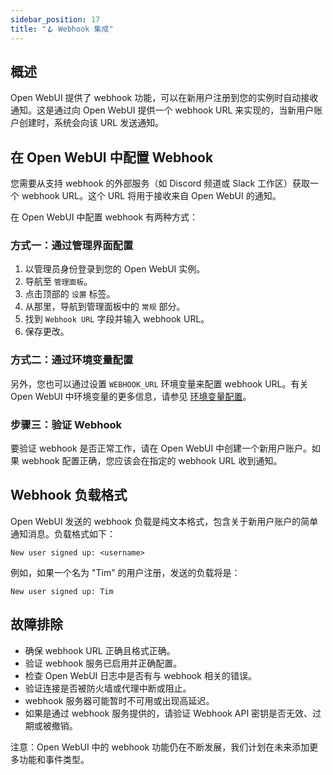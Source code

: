 ```yaml
---
sidebar_position: 17
title: "🪝 Webhook 集成"
---
```


概述
--------

Open WebUI 提供了 webhook 功能，可以在新用户注册到您的实例时自动接收通知。这是通过向 Open WebUI 提供一个 webhook URL 来实现的，当新用户账户创建时，系统会向该 URL 发送通知。

在 Open WebUI 中配置 Webhook
---------------------------------

您需要从支持 webhook 的外部服务（如 Discord 频道或 Slack 工作区）获取一个 webhook URL。这个 URL 将用于接收来自 Open WebUI 的通知。

在 Open WebUI 中配置 webhook 有两种方式：

### 方式一：通过管理界面配置

1. 以管理员身份登录到您的 Open WebUI 实例。
2. 导航至 `管理面板`。
3. 点击顶部的 `设置` 标签。
4. 从那里，导航到管理面板中的 `常规` 部分。
5. 找到 `Webhook URL` 字段并输入 webhook URL。
6. 保存更改。

### 方式二：通过环境变量配置

另外，您也可以通过设置 `WEBHOOK_URL` 环境变量来配置 webhook URL。有关 Open WebUI 中环境变量的更多信息，请参见 [环境变量配置](https://docs.openwebui.com/getting-started/advanced-topics/env-configuration/#webhook_url)。

### 步骤三：验证 Webhook

要验证 webhook 是否正常工作，请在 Open WebUI 中创建一个新用户账户。如果 webhook 配置正确，您应该会在指定的 webhook URL 收到通知。

Webhook 负载格式
----------------------

Open WebUI 发送的 webhook 负载是纯文本格式，包含关于新用户账户的简单通知消息。负载格式如下：

```
New user signed up: <username>
```

例如，如果一个名为 "Tim" 的用户注册，发送的负载将是：

```
New user signed up: Tim
```

故障排除
--------------

* 确保 webhook URL 正确且格式正确。
* 验证 webhook 服务已启用并正确配置。
* 检查 Open WebUI 日志中是否有与 webhook 相关的错误。
* 验证连接是否被防火墙或代理中断或阻止。
* webhook 服务器可能暂时不可用或出现高延迟。
* 如果是通过 webhook 服务提供的，请验证 Webhook API 密钥是否无效、过期或被撤销。

注意：Open WebUI 中的 webhook 功能仍在不断发展，我们计划在未来添加更多功能和事件类型。
